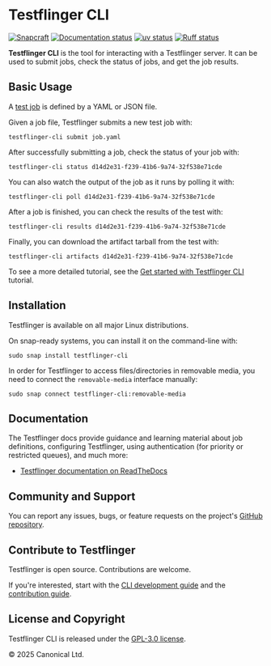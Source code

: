 # Testflinger CLI

[![Snapcraft][snapcraft-badge]][snapcraft-site]
[![Documentation status][rtd-badge]][rtd-latest]
[![uv status][uv-badge]][uv-site]
[![Ruff status][ruff-badge]][ruff-site]

**Testflinger CLI** is the tool for interacting with a Testflinger server. It
can be used to submit jobs, check the status of jobs, and get the job results.

## Basic Usage

A [test job][job-schema] is defined by a YAML or JSON file.

Given a job file, Testflinger submits a new test job with:

```shell
testflinger-cli submit job.yaml
```

After successfully submitting a job, check the status of your job with:

```shell
testflinger-cli status d14d2e31-f239-41b6-9a74-32f538e71cde
```

You can also watch the output of the job as it runs by polling it with:

```shell
testflinger-cli poll d14d2e31-f239-41b6-9a74-32f538e71cde
```

After a job is finished, you can check the results of the test with:

```shell
testflinger-cli results d14d2e31-f239-41b6-9a74-32f538e71cde
```

Finally, you can download the artifact tarball from the test with:

```shell
testflinger-cli artifacts d14d2e31-f239-41b6-9a74-32f538e71cde
```

To see a more detailed tutorial, see the
[Get started with Testflinger CLI][tutorial] tutorial.

## Installation

Testflinger is available on all major Linux distributions.

On snap-ready systems, you can install it on the command-line with:

```shell
sudo snap install testflinger-cli
```

In order for Testflinger to access files/directories in removable media, you
need to connect the `removable-media` interface manually:

```shell
sudo snap connect testflinger-cli:removable-media
```

## Documentation

The Testflinger docs provide guidance and learning material about job
definitions, configuring Testflinger, using authentication (for priority or
restricted queues), and much more:

- [Testflinger documentation on ReadTheDocs][rtd-latest]

## Community and Support

You can report any issues, bugs, or feature requests on the project's
[GitHub repository][github].

## Contribute to Testflinger

Testflinger is open source. Contributions are welcome.

If you're interested, start with the [CLI development guide](HACKING.md) and the
[contribution guide](../CONTRIBUTING.md).

## License and Copyright

Testflinger CLI is released under the [GPL-3.0 license](COPYING).

© 2025 Canonical Ltd.

[snapcraft-badge]: https://snapcraft.io/testflinger-cli/badge.svg
[snapcraft-site]: https://snapcraft.io/testflinger-cli
[rtd-badge]: https://readthedocs.com/projects/canonical-testflinger/badge/?version=latest
[rtd-latest]: https://canonical-testflinger.readthedocs-hosted.com/en/latest/
[uv-badge]: https://img.shields.io/endpoint?url=https://raw.githubusercontent.com/astral-sh/uv/main/assets/badge/v0.json
[uv-site]: https://github.com/astral-sh/uv
[job-schema]: https://canonical-testflinger.readthedocs-hosted.com/en/latest/reference/job-schema.html
[tutorial]: https://canonical-testflinger.readthedocs-hosted.com/en/latest/tutorial/index.html
[github]: https://github.com/canonical/testflinger
[ruff-badge]: https://img.shields.io/endpoint?url=https://raw.githubusercontent.com/astral-sh/ruff/main/assets/badge/v2.json
[ruff-site]: https://github.com/astral-sh/ruff